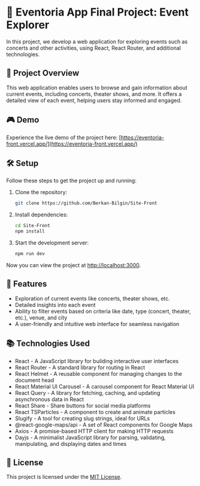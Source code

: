 # 🎵 Eventoria App Final Project: Event Explorer

In this project, we develop a web application for exploring events such as concerts and other activities, using React, React Router, and additional technologies.

## 🌠 Project Overview

This web application enables users to browse and gain information about current events, including concerts, theater shows, and more. It offers a detailed view of each event, helping users stay informed and engaged.

## 🎮 Demo

Experience the live demo of the project here: [https://eventoria-front.vercel.app/](https://eventoria-front.vercel.app/)

## 🛠 Setup

Follow these steps to get the project up and running:

1. Clone the repository:

   ```bash
   git clone https://github.com/Berkan-Bilgin/Site-Front
   ```

2. Install dependencies:

   ```bash
   cd Site-Front
   npm install
   ```

3. Start the development server:

   ```bash
   npm run dev
   ```

Now you can view the project at [http://localhost:3000](http://localhost:3000).

## 🎯 Features

- Exploration of current events like concerts, theater shows, etc.
- Detailed insights into each event
- Ability to filter events based on criteria like date, type (concert, theater, etc.), venue, and city
- A user-friendly and intuitive web interface for seamless navigation

## 📚 Technologies Used

- React - A JavaScript library for building interactive user interfaces
- React Router - A standard library for routing in React
- React Helmet - A reusable component for managing changes to the document head
- React Material UI Carousel - A carousel component for React Material UI
- React Query - A library for fetching, caching, and updating asynchronous data in React
- React Share - Share buttons for social media platforms
- React TSParticles - A component to create and animate particles
- Slugify - A tool for creating slug strings, ideal for URLs
- @react-google-maps/api - A set of React components for Google Maps
- Axios - A promise-based HTTP client for making HTTP requests
- Dayjs - A minimalist JavaScript library for parsing, validating, manipulating, and displaying dates and times

## 📄 License

This project is licensed under the [MIT License](LICENSE).
